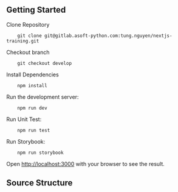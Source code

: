 ## Getting Started

Clone Repository

```
    git clone git@gitlab.asoft-python.com:tung.nguyen/nextjs-training.git
```

Checkout branch

```
    git checkout develop
```

Install Dependencies

```
    npm install
```

Run the development server:

```
    npm run dev
```

Run Unit Test:

```
    npm run test
```

Run Storybook:

```
    npm run storybook
```

Open [http://localhost:3000](http://localhost:3000) with your browser to see the result.

## Source Structure

